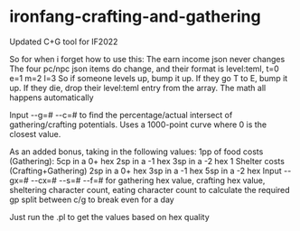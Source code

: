 # ironfang-crafting-and-gathering
 Updated C+G tool for IF2022

So for when i forget how to use this:
The earn income json never changes
The four pc/npc json items do change, and their format is level:teml, t=0 e=1 m=2 l=3
So if someone levels up, bump it up. If they go T to E, bump it up. If they die, drop their level:teml entry from the array. The math all happens automatically

Input --g=# --c=# to find the percentage/actual intersect of gathering/crafting potentials. Uses a 1000-point curve where 0 is the closest value.

As an added bonus, taking in the following values:
  1pp of food costs (Gathering):
    5cp in a 0+ hex
    2sp in a -1 hex
    3sp in a -2 hex
  1 Shelter costs (Crafting+Gathering)
    2sp in a 0+ hex
    3sp in a -1 hex
    5sp in a -2 hex
Input --gx=# --cx=# --s=# --f=# for gathering hex value, crafting hex value, sheltering character count, eating character count to calculate the required gp split between c/g to break even for a day


Just run the .pl to get the values based on hex quality